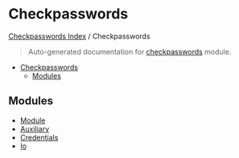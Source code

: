 # Checkpasswords

[Checkpasswords Index](../README.md#checkpasswords-index) / Checkpasswords

> Auto-generated documentation for [checkpasswords](../../../checkpasswords/__init__.py) module.

- [Checkpasswords](#checkpasswords)
  - [Modules](#modules)

## Modules

- [Module](./module.md)
- [Auxiliary](./auxiliary.md)
- [Credentials](./credentials.md)
- [Io](io/index.md)